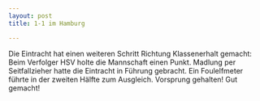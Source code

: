 ```yaml
---
layout: post
title: 1-1 im Hamburg

---
```


Die Eintracht hat einen weiteren Schritt Richtung Klassenerhalt gemacht: Beim Verfolger HSV holte die Mannschaft einen Punkt. Madlung per Seitfallzieher hatte die Eintracht in Führung gebracht. Ein Foulelfmeter führte in der zweiten Hälfte zum Ausgleich. Vorsprung gehalten! Gut gemacht!


